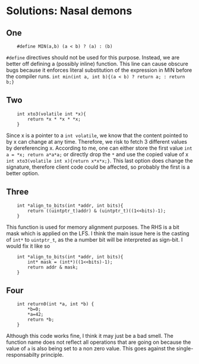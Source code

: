 # Solutions: Nasal demons

## One
```
    #define MIN(a,b) (a < b) ? (a) : (b)
```
`#define` directives should not be used for this purpose. Instead, we are 
better off defining a (possibly inline) function. This line can cause
obscure bugs because it enforces literal substitution of the expression in MIN
before the compiler runs. 
`int min(int a, int b){(a < b) ? return a; : return b;}`

## Two
```
    int xto3(volatile int *x){
        return *x * *x * *x;
    }
```
Since x is a pointer to a `int volatile`, we know that the content pointed to by x
can change at any time. Therefore, we risk to fetch 3 different values by dereferencing
x. According to me, one can either store the first value `int a = *x; return a*a*a;`
or directly drop the `*` and use the copied value of x 
`int xto3(volatile int x){return x*x*x;}`. This last option does change the signature,
therefore client code could be affected, so probably the first is a better option.

## Three

```
    int *align_to_bits(int *addr, int bits){
        return ((uintptr_t)addr) & (uintptr_t)((1<<bits)-1);
    }
```
This function is used for memory alignment purposes. The RHS is a bit mask
which is applied on the LFS. I think the main issue here is the casting
of `int*` to `uintptr_t`, as the a number bit will be interpreted as sign-bit.
I would fix it like so
```
    int *align_to_bits(int *addr, int bits){
        int* mask = (int*)((1<<bits)-1);
        return addr & mask;
    }
```


## Four
```
    int return0(int *a, int *b) {
        *b=0;
        *a=42;
        return *b;
    }
```
Although this code works fine, I think it may just be a bad smell.
The function name does not reflect all operations that are going on
because the value of `a` is also being set to a non zero value. This
goes against the single-responsabilty principle.
